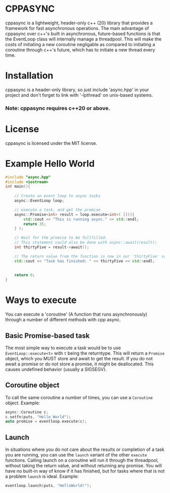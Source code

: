 # CPPASYNC

cppasync is a lightweight, header-only c++ (20) library that provides a framework for fast
asynchronous operations. The main advantage of cppasync over c++'s built in asynchronous, future-based
functions is that the EventLoop class will internally manage a threadpool. This will make the costs of initiating
a new coroutine negligable as compared to initiating a coroutine through c++'s future, which has to 
initiate a new thread every time.

# Installation

cppasync is a header-only library, so just include 'async.hpp' in your project and don't forget to 
link with '-lpthread' on unix-based systems.

### Note: cppasync requires c++20 or above.

# License

cppasync is licensed under the MIT license.

# Example Hello World

```c++
#include "async.hpp"
#include <iostream>
int main(){
    
    // Create an event loop to async tasks
    async::EventLoop loop;

    // execute a task, and get the promise
    async::Promise<int> result = loop.execute<int>( [](){
        std::cout << "This is running async." << std::endl;
        return 35;
    } );

    // Wait for the promise to be fullfilled.  
    // This statement could also be done with async::await(result); 
    int thirtyFive = result->await(); 

    // The return value from the function is now in our 'thirtyFive' variable now that we have awaited the promise
    std::cout << "Task has finished: " << thirtyFive << std::endl;
    
    
    return 0;
}
```

# Ways to execute

You can execute a 'coroutine' (A function that runs asynchronously) through a number of different methods with cpp async.

## Basic Promise-based task

The most simple way to execute a task would be to use ```EventLoop::execute<t>``` with ```t``` being the returntype. This will return a ```Promise``` object, which you MUST store and await to get the result. If you do not await a promise or do not store a promise, it might be deallocated. This causes undefined behavior (usually a SIGSEGV).

## Coroutine object

To call the same coroutine a number of times, you can use a ```Coroutine``` object. Example:

```cpp
async::Coroutine c;
c.setfn(puts, "Hello World");
auto promise = eventloop.execute(c);
```

## Launch

In situations where you do not care about the results or completion of a task you are running, you can use the ```launch``` variant of the other ```execute``` functions. Calling launch on a coroutine will run it through the threadpool, without taking the return value, and without returning any promise. You will have no built-in way of know if it has finished, but for tasks where that is not a problem ```launch``` is ideal.
Example:

```cpp
eventloop.launch(puts, "HelloWorld!");
```

